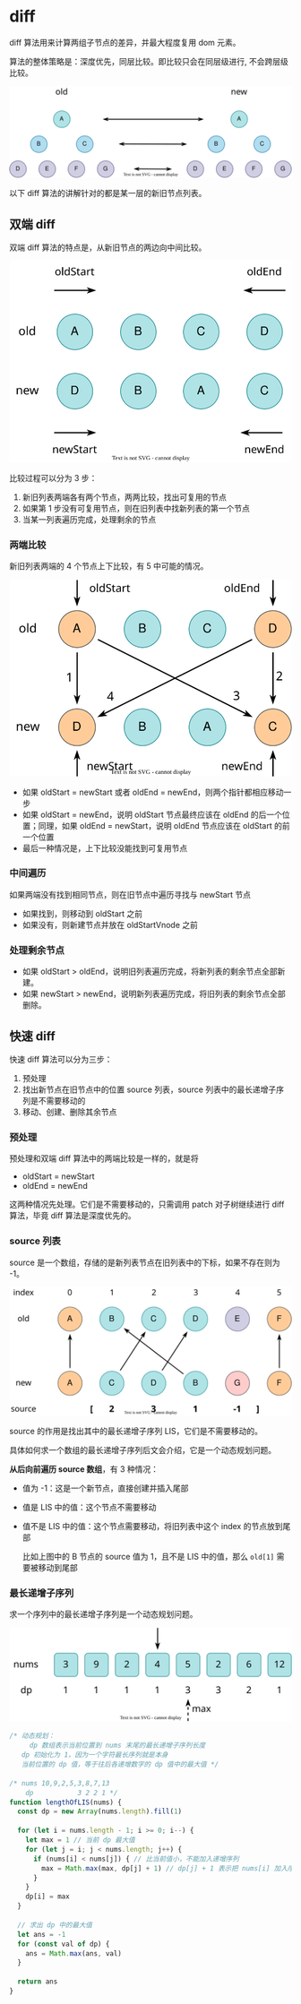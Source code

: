 # diff

diff 算法用来计算两组子节点的差异，并最大程度复用 dom 元素。

算法的整体策略是：深度优先，同层比较。即比较只会在同层级进行, 不会跨层级比较。

<img src="https://raw.githubusercontent.com/yamsfeer/pic-bed/master/diff%E7%AE%97%E6%B3%95-%E5%90%8C%E5%B1%82%E6%AF%94%E8%BE%83.svg" style="zoom:80%;" />

以下 diff 算法的讲解针对的都是某一层的新旧节点列表。

## 双端 diff

双端 diff 算法的特点是，从新旧节点的两边向中间比较。

<img src="https://raw.githubusercontent.com/yamsfeer/pic-bed/master/diff%E7%AE%97%E6%B3%95-%E4%B8%A4%E7%AB%AF%E5%90%91%E4%B8%AD%E9%97%B4.svg" style="zoom:80%;" />

比较过程可以分为 3 步：

1. 新旧列表两端各有两个节点，两两比较，找出可复用的节点
2. 如果第 1 步没有可复用节点，则在旧列表中找新列表的第一个节点
3. 当某一列表遍历完成，处理剩余的节点

### 两端比较

新旧列表两端的 4 个节点上下比较，有 5 中可能的情况。

<img src="https://raw.githubusercontent.com/yamsfeer/pic-bed/master/diff%E7%AE%97%E6%B3%95-vue2.svg" style="zoom:80%;" />

* 如果 oldStart = newStart 或者 oldEnd = newEnd，则两个指针都相应移动一步
* 如果 oldStart = newEnd，说明 oldStart 节点最终应该在 oldEnd 的后一个位置；同理，如果 oldEnd = newStart，说明 oldEnd 节点应该在 oldStart 的前一个位置
* 最后一种情况是，上下比较没能找到可复用节点

### 中间遍历

如果两端没有找到相同节点，则在旧节点中遍历寻找与 newStart 节点

* 如果找到，则移动到 oldStart 之前
* 如果没有，则新建节点并放在 oldStartVnode 之前

### 处理剩余节点

* 如果 oldStart > oldEnd，说明旧列表遍历完成，将新列表的剩余节点全部新建。
* 如果 newStart > newEnd，说明新列表遍历完成，将旧列表的剩余节点全部删除。

## 快速 diff

快速 diff 算法可以分为三步：

1. 预处理
2. 找出新节点在旧节点中的位置 source 列表，source 列表中的最长递增子序列是不需要移动的
3. 移动、创建、删除其余节点

### 预处理

预处理和双端 diff 算法中的两端比较是一样的，就是将

* oldStart = newStart
* oldEnd = newEnd

这两种情况先处理。它们是不需要移动的，只需调用 patch 对子树继续进行 diff 算法，毕竟 diff 算法是深度优先的。

### source 列表

source 是一个数组，存储的是新列表节点在旧列表中的下标，如果不存在则为 -1。

<img src="https://raw.githubusercontent.com/yamsfeer/pic-bed/master/diff%E7%AE%97%E6%B3%95-vue3.svg" style="zoom:80%;" />

source 的作用是找出其中的最长递增子序列 LIS，它们是不需要移动的。

具体如何求一个数组的最长递增子序列后文会介绍，它是一个动态规划问题。

**从后向前遍历 source 数组**，有 3 种情况：

* 值为 -1：这是一个新节点，直接创建并插入尾部

* 值是 LIS 中的值：这个节点不需要移动

* 值不是 LIS 中的值：这个节点需要移动，将旧列表中这个 index 的节点放到尾部

  比如上图中的 B 节点的 source 值为 1，且不是 LIS 中的值，那么 `old[1]` 需要被移动到尾部

### 最长递增子序列

求一个序列中的最长递增子序列是一个动态规划问题。

![](https://raw.githubusercontent.com/yamsfeer/pic-bed/master/diff%E7%AE%97%E6%B3%95-%E6%9C%80%E9%95%BF%E9%80%92%E5%A2%9E%E5%AD%90%E5%BA%8F%E5%88%97.svg)

```javascript
/* 动态规划：
	 dp 数组表示当前位置到 nums 末尾的最长递增子序列长度
   dp 初始化为 1，因为一个字符最长序列就是本身
   当前位置的 dp 值，等于往后各递增数字的 dp 值中的最大值 */

/* nums 10,9,2,5,3,8,7,13
    dp           3 2 2 1 */
function lengthOfLIS(nums) {
  const dp = new Array(nums.length).fill(1)

  for (let i = nums.length - 1; i >= 0; i--) {
    let max = 1 // 当前 dp 最大值
    for (let j = i; j < nums.length; j++) {
      if (nums[i] < nums[j]) { // 比当前值小，不能加入递增序列
        max = Math.max(max, dp[j] + 1) // dp[j] + 1 表示把 nums[i] 加入序列
      }
    }
    dp[i] = max
  }

  // 求出 dp 中的最大值
  let ans = -1
  for (const val of dp) {
    ans = Math.max(ans, val)
  }

  return ans
}
```

